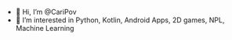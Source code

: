 - 👋 Hi, I’m @CariPov
- 👀 I’m interested in Python, Kotlin, Android Apps, 2D games, NPL, Machine Learning

<!---
CariPov/CariPov is a ✨ special ✨ repository because its `README.md` (this file) appears on your GitHub profile.
You can click the Preview link to take a look at your changes.
--->
